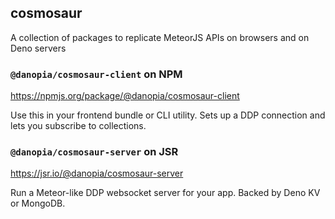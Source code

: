 ## cosmosaur

A collection of packages to replicate MeteorJS APIs on browsers and on Deno servers

### `@danopia/cosmosaur-client` on NPM

https://npmjs.org/package/@danopia/cosmosaur-client

Use this in your frontend bundle or CLI utility.
Sets up a DDP connection and lets you subscribe to collections.

### `@danopia/cosmosaur-server` on JSR

https://jsr.io/@danopia/cosmosaur-server

Run a Meteor-like DDP websocket server for your app.
Backed by Deno KV or MongoDB.
